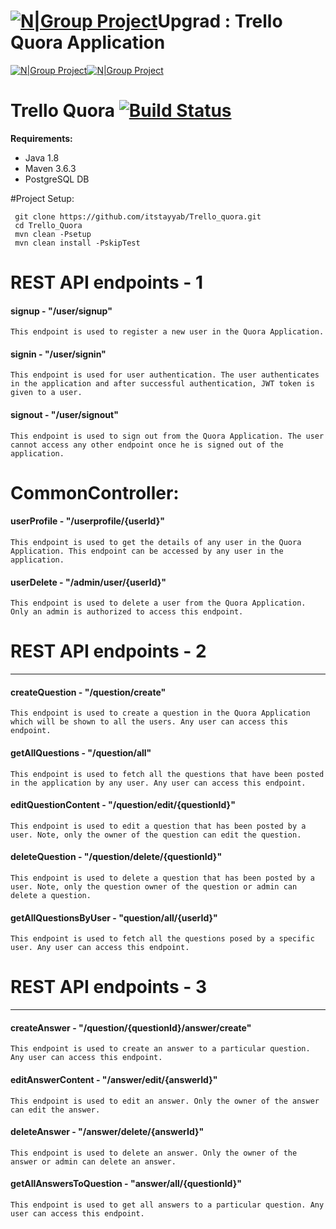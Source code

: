 # [![N|Group Project](https://www.upgrad.com/apple-touch-icon-57x57.png)](https://www.upgrad.com)Upgrad : Trello Quora Application

[![N|Group Project](https://media.giphy.com/media/zkidh9NcyKYJW/giphy.gif)](https://www.upgrad.com)[![N|Group Project](https://media.giphy.com/media/WUvWNLwBaVfxe/giphy.gif)](https://www.upgrad.com)

# Trello Quora [![Build Status](https://travis-ci.org/joemccann/dillinger.svg?branch=master)]()

**Requirements:**
- Java 1.8
- Maven 3.6.3
- PostgreSQL DB

#Project Setup:
```shell
 git clone https://github.com/itstayyab/Trello_quora.git
 cd Trello_Quora
 mvn clean -Psetup
 mvn clean install -PskipTest
```


# REST API endpoints - 1


#### signup - "/user/signup"

    This endpoint is used to register a new user in the Quora Application.

#### signin - "/user/signin"

    This endpoint is used for user authentication. The user authenticates in the application and after successful authentication, JWT token is given to a user.

#### signout - "/user/signout"

    This endpoint is used to sign out from the Quora Application. The user cannot access any other endpoint once he is signed out of the application.

# CommonController:

#### userProfile - "/userprofile/{userId}"

    This endpoint is used to get the details of any user in the Quora Application. This endpoint can be accessed by any user in the application.


#### userDelete - "/admin/user/{userId}"

    This endpoint is used to delete a user from the Quora Application. Only an admin is authorized to access this endpoint.

# REST API endpoints - 2 
------------------------------------------------------------------------------------------------------------------------------
#### createQuestion - "/question/create"
    This endpoint is used to create a question in the Quora Application which will be shown to all the users. Any user can access this endpoint.

#### getAllQuestions - "/question/all"

   	This endpoint is used to fetch all the questions that have been posted in the application by any user. Any user can access this endpoint.

####  editQuestionContent - "/question/edit/{questionId}"

    This endpoint is used to edit a question that has been posted by a user. Note, only the owner of the question can edit the question.  

#### deleteQuestion - "/question/delete/{questionId}"

    This endpoint is used to delete a question that has been posted by a user. Note, only the question owner of the question or admin can delete a question.

#### getAllQuestionsByUser - "question/all/{userId}"

    This endpoint is used to fetch all the questions posed by a specific user. Any user can access this endpoint.

# REST API endpoints - 3
------------------------------------------------------------------------------------------------------------------------------
#### createAnswer - "/question/{questionId}/answer/create"

    This endpoint is used to create an answer to a particular question. Any user can access this endpoint.

#### editAnswerContent - "/answer/edit/{answerId}"

    This endpoint is used to edit an answer. Only the owner of the answer can edit the answer.  

#### deleteAnswer - "/answer/delete/{answerId}"

    This endpoint is used to delete an answer. Only the owner of the answer or admin can delete an answer.

#### getAllAnswersToQuestion - "answer/all/{questionId}"

    This endpoint is used to get all answers to a particular question. Any user can access this endpoint.
